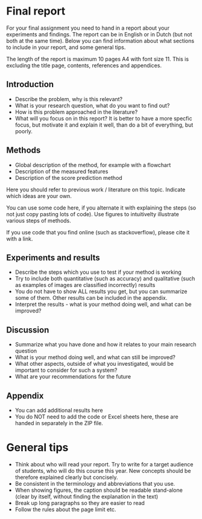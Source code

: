 # Final report

For your final assignment you need to hand in a report about your experiments and findings. The report can be in English or in Dutch (but not both at the same time). 
Below you can find information about what sections to include in your report, and some general tips.

The length of the report is maximum 10 pages A4 with font size 11. This is excluding the title page, contents, references and appendices. 


## Introduction

* Describe the problem, why is this relevant?
* What is your research question, what do you want to find out? 
* How is this problem approached in the literature? 
* What will you focus on in this report? It is better to have a more specfic focus, but motivate it and explain it well, than do a bit of everything, but poorly. 

## Methods

* Global description of the method, for example with a flowchart
* Description of the measured features
* Description of the score prediction method 

Here you should refer to previous work / literature on this topic. Indicate which ideas are your own. 

You can use some code here, if you alternate it with explaining the steps (so not just copy pasting lots of code). Use figures to intuitivelty illustrate various steps of methods.

If you use code that you find online (such as stackoverflow), please cite it with a link. 

## Experiments and results

* Describe the steps which you use to test if your method is working
* Try to include both quantitative (such as accuracy) and qualitative (such as examples of images are classified incorrectly) results
* You do not have to show ALL results you get, but you can summarize some of them. Other results can be included in the appendix. 
* Interpret the results - what is your method doing well, and what can be improved? 

## Discussion

* Summarize what you have done and how it relates to your main research question
* What is your method doing well, and what can still be improved?
* What other aspects, outside of what you investigated, would be important to consider for such a system?
* What are your recommendations for the future

## Appendix 

* You can add additional results here
* You do NOT need to add the code or Excel sheets here, these are handed in separately in the ZIP file. 


# General tips

* Think about who will read your report. Try to write for a target audience of students, who will do this course this year. New concepts should be therefore explained clearly but concisely.
* Be consistent in the terminology and abbreviations that you use. 
* When showing figures, the caption should be readable stand-alone (clear by itself, without finding the explanation in the text)
* Break up long paragraphs so they are easier to read  
* Follow the rules about the page limit etc. 



